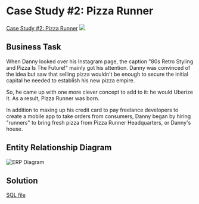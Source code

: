 # **Case Study #2: Pizza Runner**
[Case Study #2: Pizza Runner](https://8weeksqlchallenge.com/case-study-2/)
![](https://user-images.githubusercontent.com/99239384/231660800-abdd5eb5-2dfb-4de2-a8b6-d7207169d845.png)


## **Business Task**
When Danny looked over his Instagram page, the caption "80s Retro Styling and Pizza Is The Future!" mainly got his attention.
Danny was convinced of the idea but saw that selling pizza wouldn't be enough to secure the initial capital he needed to establish his new pizza empire. 

So, he came up with one more clever concept to add to it: he would Uberize it. As a result, Pizza Runner was born.

In addition to maxing up his credit card to pay freelance developers to create a mobile app to take orders from consumers, Danny began by hiring "runners" to bring fresh 
pizza from Pizza Runner Headquarters, or Danny's house.

## **Entity Relationship Diagram**
![ERP Diagram](https://user-images.githubusercontent.com/99239384/231664076-105d37bf-6751-4c81-9059-e1967a4ee8c9.png)

## **Solution**
[SQL file](https://github.com/SJDSgit/portfolio_projects/blob/main/sql/8_week_sql_challenge_by_danny_ma/case_study_2/solution.sql)
